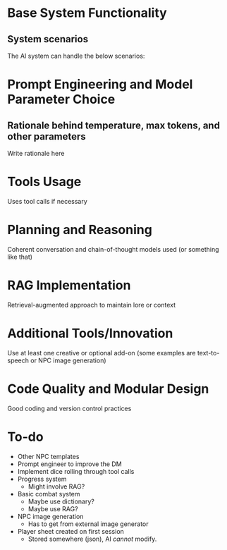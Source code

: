 # Base System Functionality

## System scenarios

The AI system can handle the below scenarios:


# Prompt Engineering and Model Parameter Choice

## Rationale behind temperature, max tokens, and other parameters
Write rationale here

# Tools Usage
Uses tool calls if necessary

# Planning and Reasoning
Coherent conversation and chain-of-thought models used (or something like that)

# RAG Implementation

Retrieval-augmented approach to maintain lore or context

# Additional Tools/Innovation

Use at least one creative or optional add-on (some examples are text-to-speech or NPC image generation)

# Code Quality and Modular Design

Good coding and version control practices

# To-do

- Other NPC templates
- Prompt engineer to improve the DM
- Implement dice rolling through tool calls
- Progress system
    - Might involve RAG?
- Basic combat system
    - Maybe use dictionary?
    - Maybe use RAG?
- NPC image generation
    - Has to get from external image generator
- Player sheet created on first session
    - Stored somewhere (json), AI *cannot* modify.